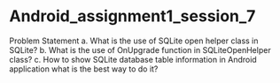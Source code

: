 # Android_assignment1_session_7
Problem Statement
a. What is the use of SQLite open helper class in SQLite?
b. What is the use of OnUpgrade function in SQLiteOpenHelper class?
c. How to show SQLite database table information in Android application what is the best way to do it?
